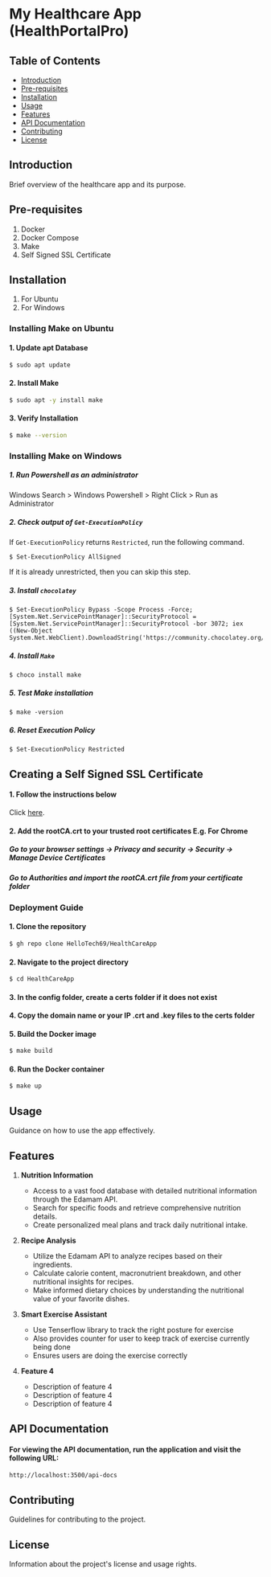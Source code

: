 # My Healthcare App (HealthPortalPro)

## Table of Contents
- [Introduction](#introduction)
- [Pre-requisites](#pre-requisites)
- [Installation](#installation)
- [Usage](#usage)
- [Features](#features)
- [API Documentation](#api-documentation)
- [Contributing](#contributing)
- [License](#license)

## Introduction
Brief overview of the healthcare app and its purpose.

## Pre-requisites
1. Docker
2. Docker Compose
3. Make
4. Self Signed SSL Certificate

## Installation
1. For Ubuntu
2. For Windows

### Installing Make on Ubuntu
#### 1. Update apt Database
```bash
$ sudo apt update
```
#### 2. Install Make
```bash
$ sudo apt -y install make
```
#### 3. Verify Installation
```bash
$ make --version
```

### Installing Make on Windows
##### 1. Run Powershell as an administrator
Windows Search > Windows Powershell > Right Click > Run as Administrator

##### 2. Check output of `Get-ExecutionPolicy`
If `Get-ExecutionPolicy` returns `Restricted`, run the following command.
```
$ Set-ExecutionPolicy AllSigned
```
If it is already unrestricted, then you can skip this step.

##### 3. Install `chocolatey`
```
$ Set-ExecutionPolicy Bypass -Scope Process -Force; [System.Net.ServicePointManager]::SecurityProtocol = [System.Net.ServicePointManager]::SecurityProtocol -bor 3072; iex ((New-Object System.Net.WebClient).DownloadString('https://community.chocolatey.org/install.ps1'))
```

##### 4. Install `Make`
```
$ choco install make
```

##### 5. Test Make installation
```
$ make -version
```

##### 6. Reset Execution Policy
```
$ Set-ExecutionPolicy Restricted
```

## Creating a Self Signed SSL Certificate

#### 1. Follow the instructions below
Click [here](https://devopscube.com/create-self-signed-certificates-openssl/).
#### 2. Add the rootCA.crt to your trusted root certificates E.g. For Chrome

##### Go to your browser settings -> Privacy and security -> Security -> Manage Device Certificates
##### Go to Authorities and import the rootCA.crt file from your certificate folder

### Deployment Guide
#### 1. Clone the repository
```bash
$ gh repo clone HelloTech69/HealthCareApp
```

#### 2. Navigate to the project directory
```bash
$ cd HealthCareApp
```

#### 3. In the config folder, create a certs folder if it does not exist
#### 4. Copy the domain name or your IP .crt and .key files to the certs folder

#### 5. Build the Docker image
```bash
$ make build
```

#### 6. Run the Docker container
```bash
$ make up
```

## Usage
Guidance on how to use the app effectively.

## Features

1. **Nutrition Information**
    - Access to a vast food database with detailed nutritional information through the Edamam API.
    - Search for specific foods and retrieve comprehensive nutrition details.
    - Create personalized meal plans and track daily nutritional intake.

2. **Recipe Analysis**
    - Utilize the Edamam API to analyze recipes based on their ingredients.
    - Calculate calorie content, macronutrient breakdown, and other nutritional insights for recipes.
    - Make informed dietary choices by understanding the nutritional value of your favorite dishes.

3. **Smart Exercise Assistant**
    - Use Tenserflow library to track the right posture for exercise
    - Also provides counter for user to keep track of exercise currently being done
    - Ensures users are doing the exercise correctly

4. **Feature 4**
    - Description of feature 4
    - Description of feature 4
    - Description of feature 4

## API Documentation
#### For viewing the API documentation, run the application and visit the following URL:
```bash
http://localhost:3500/api-docs
```

## Contributing
Guidelines for contributing to the project.

## License
Information about the project's license and usage rights.
